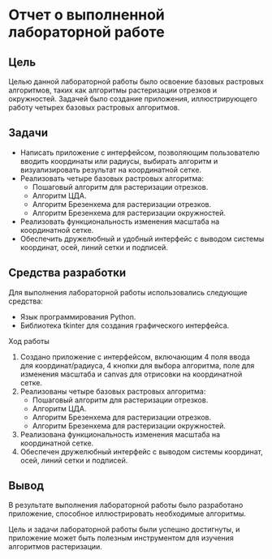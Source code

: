 # Отчет о выполненной лабораторной работе

## Цель

Целью данной лабораторной работы было освоение базовых растровых алгоритмов, таких как алгоритмы растеризации отрезков и окружностей. Задачей было создание приложения, иллюстрирующего работу четырех базовых растровых алгоритмов.

## Задачи

- Написать приложение с интерфейсом, позволяющим пользователю вводить координаты или радиусы, выбирать алгоритм и визуализировать результат на координатной сетке.
- Реализовать четыре базовых растровых алгоритма:
  - Пошаговый алгоритм для растеризации отрезков.
  - Алгоритм ЦДА.
  - Алгоритм Брезенхема для растеризации отрезков.
  - Алгоритм Брезенхема для растеризации окружностей.
- Реализовать функциональность изменения масштаба на координатной сетке.
- Обеспечить дружелюбный и удобный интерфейс с выводом системы координат, осей, линий сетки и подписей.

## Средства разработки

Для выполнения лабораторной работы использовались следующие средства:

- Язык программирования Python.
- Библиотека tkinter для создания графического интерфейса.


Ход работы

1. Создано приложение с интерфейсом, включающим 4 поля ввода для координат/радиуса, 4 кнопки для выбора алгоритма, поле для изменения масштаба и canvas для отрисовки на координатной сетке.
2. Реализованы четыре базовых растровых алгоритма:
    - Пошаговый алгоритм для растеризации отрезков.
    - Алгоритм ЦДА.
    - Алгоритм Брезенхема для растеризации отрезков.
    - Алгоритм Брезенхема для растеризации окружностей.
3. Реализована функциональность изменения масштаба на координатной сетке.
4. Обеспечен дружелюбный интерфейс с выводом системы координат, осей, линий сетки и подписей.

## Вывод
В результате выполнения лабораторной работы было разработано приложение, способное иллюстрировать необходимые алгоритмы.

Цель и задачи лабораторной работы были успешно достигнуты, и приложение может быть полезным инструментом для изучения алгоритмов растеризации.
